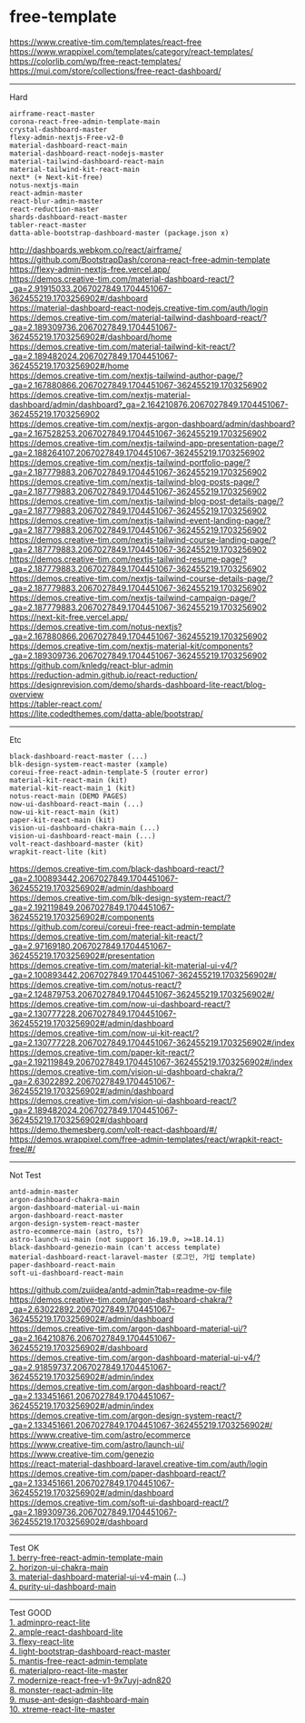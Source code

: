 # free-template

https://www.creative-tim.com/templates/react-free   
https://www.wrappixel.com/templates/category/react-templates/   
https://colorlib.com/wp/free-react-templates/   
https://mui.com/store/collections/free-react-dashboard/   

---

Hard   
```
airframe-react-master
corona-react-free-admin-template-main
crystal-dashboard-master
flexy-admin-nextjs-Free-v2-0
material-dashboard-react-main
material-dashboard-react-nodejs-master
material-tailwind-dashboard-react-main
material-tailwind-kit-react-main
next* (+ Next-kit-free)
notus-nextjs-main
react-admin-master
react-blur-admin-master
react-reduction-master
shards-dashboard-react-master
tabler-react-master
datta-able-bootstrap-dashboard-master (package.json x)
```
http://dashboards.webkom.co/react/airframe/   
https://github.com/BootstrapDash/corona-react-free-admin-template   
https://flexy-admin-nextjs-free.vercel.app/   
https://demos.creative-tim.com/material-dashboard-react/?_ga=2.91915033.2067027849.1704451067-362455219.1703256902#/dashboard   
https://material-dashboard-react-nodejs.creative-tim.com/auth/login   
https://demos.creative-tim.com/material-tailwind-dashboard-react/?_ga=2.189309736.2067027849.1704451067-362455219.1703256902#/dashboard/home   
https://demos.creative-tim.com/material-tailwind-kit-react/?_ga=2.189482024.2067027849.1704451067-362455219.1703256902#/home   
https://demos.creative-tim.com/nextjs-tailwind-author-page/?_ga=2.167880866.2067027849.1704451067-362455219.1703256902   
https://demos.creative-tim.com/nextjs-material-dashboard/admin/dashboard?_ga=2.164210876.2067027849.1704451067-362455219.1703256902   
https://demos.creative-tim.com/nextjs-argon-dashboard/admin/dashboard?_ga=2.167528253.2067027849.1704451067-362455219.1703256902   
https://demos.creative-tim.com/nextjs-tailwind-app-presentation-page/?_ga=2.188264107.2067027849.1704451067-362455219.1703256902   
https://demos.creative-tim.com/nextjs-tailwind-portfolio-page/?_ga=2.187779883.2067027849.1704451067-362455219.1703256902   
https://demos.creative-tim.com/nextjs-tailwind-blog-posts-page/?_ga=2.187779883.2067027849.1704451067-362455219.1703256902   
https://demos.creative-tim.com/nextjs-tailwind-blog-post-details-page/?_ga=2.187779883.2067027849.1704451067-362455219.1703256902   
https://demos.creative-tim.com/nextjs-tailwind-event-landing-page/?_ga=2.187779883.2067027849.1704451067-362455219.1703256902   
https://demos.creative-tim.com/nextjs-tailwind-course-landing-page/?_ga=2.187779883.2067027849.1704451067-362455219.1703256902   
https://demos.creative-tim.com/nextjs-tailwind-resume-page/?_ga=2.187779883.2067027849.1704451067-362455219.1703256902   
https://demos.creative-tim.com/nextjs-tailwind-course-details-page/?_ga=2.187779883.2067027849.1704451067-362455219.1703256902   
https://demos.creative-tim.com/nextjs-tailwind-campaign-page/?_ga=2.187779883.2067027849.1704451067-362455219.1703256902   
https://next-kit-free.vercel.app/   
https://demos.creative-tim.com/notus-nextjs?_ga=2.167880866.2067027849.1704451067-362455219.1703256902   
https://demos.creative-tim.com/nextjs-material-kit/components?_ga=2.189309736.2067027849.1704451067-362455219.1703256902   
https://github.com/knledg/react-blur-admin   
https://reduction-admin.github.io/react-reduction/   
https://designrevision.com/demo/shards-dashboard-lite-react/blog-overview   
https://tabler-react.com/   
https://lite.codedthemes.com/datta-able/bootstrap/   

---

Etc   
```
black-dashboard-react-master (...)
blk-design-system-react-master (xample)
coreui-free-react-admin-template-5 (router error)
material-kit-react-main (kit)
material-kit-react-main_1 (kit)
notus-react-main (DEMO PAGES)
now-ui-dashboard-react-main (...)
now-ui-kit-react-main (kit)
paper-kit-react-main (kit)
vision-ui-dashboard-chakra-main (...)
vision-ui-dashboard-react-main (...)
volt-react-dashboard-master (kit)
wrapkit-react-lite (kit)
```
https://demos.creative-tim.com/black-dashboard-react/?_ga=2.100893442.2067027849.1704451067-362455219.1703256902#/admin/dashboard   
https://demos.creative-tim.com/blk-design-system-react/?_ga=2.192119849.2067027849.1704451067-362455219.1703256902#/components   
https://github.com/coreui/coreui-free-react-admin-template   
https://demos.creative-tim.com/material-kit-react/?_ga=2.97169180.2067027849.1704451067-362455219.1703256902#/presentation   
https://demos.creative-tim.com/material-kit-material-ui-v4/?_ga=2.100893442.2067027849.1704451067-362455219.1703256902#/   
https://demos.creative-tim.com/notus-react/?_ga=2.124879753.2067027849.1704451067-362455219.1703256902#/   
https://demos.creative-tim.com/now-ui-dashboard-react/?_ga=2.130777228.2067027849.1704451067-362455219.1703256902#/admin/dashboard   
https://demos.creative-tim.com/now-ui-kit-react/?_ga=2.130777228.2067027849.1704451067-362455219.1703256902#/index   
https://demos.creative-tim.com/paper-kit-react/?_ga=2.192119849.2067027849.1704451067-362455219.1703256902#/index   
https://demos.creative-tim.com/vision-ui-dashboard-chakra/?_ga=2.63022892.2067027849.1704451067-362455219.1703256902#/admin/dashboard   
https://demos.creative-tim.com/vision-ui-dashboard-react/?_ga=2.189482024.2067027849.1704451067-362455219.1703256902#/dashboard   
https://demo.themesberg.com/volt-react-dashboard/#/   
https://demos.wrappixel.com/free-admin-templates/react/wrapkit-react-free/#/   

---

Not Test   
```
antd-admin-master
argon-dashboard-chakra-main
argon-dashboard-material-ui-main
argon-dashboard-react-master
argon-design-system-react-master
astro-ecommerce-main (astro, ts?)
astro-launch-ui-main (not support 16.19.0, >=18.14.1)
black-dashboard-genezio-main (can't access template)
material-dashboard-react-laravel-master (로그인, 가입 template)
paper-dashboard-react-main
soft-ui-dashboard-react-main
```
https://github.com/zuiidea/antd-admin?tab=readme-ov-file   
https://demos.creative-tim.com/argon-dashboard-chakra/?_ga=2.63022892.2067027849.1704451067-362455219.1703256902#/admin/dashboard   
https://demos.creative-tim.com/argon-dashboard-material-ui/?_ga=2.164210876.2067027849.1704451067-362455219.1703256902#/dashboard   
https://demos.creative-tim.com/argon-dashboard-material-ui-v4/?_ga=2.91859737.2067027849.1704451067-362455219.1703256902#/admin/index   
https://demos.creative-tim.com/argon-dashboard-react/?_ga=2.133451661.2067027849.1704451067-362455219.1703256902#/admin/index   
https://demos.creative-tim.com/argon-design-system-react/?_ga=2.133451661.2067027849.1704451067-362455219.1703256902#/   
https://www.creative-tim.com/astro/ecommerce   
https://www.creative-tim.com/astro/launch-ui/   
https://www.creative-tim.com/genezio   
https://react-material-dashboard-laravel.creative-tim.com/auth/login   
https://demos.creative-tim.com/paper-dashboard-react/?_ga=2.133451661.2067027849.1704451067-362455219.1703256902#/admin/dashboard   
https://demos.creative-tim.com/soft-ui-dashboard-react/?_ga=2.189309736.2067027849.1704451067-362455219.1703256902#/dashboard   

---

Test OK   
[1. berry-free-react-admin-template-main](https://berrydashboard.io/free/)   
[2. horizon-ui-chakra-main](https://horizon-ui.com/horizon-ui-chakra/?ref=readme-horizon#/admin/default)   
[3. material-dashboard-material-ui-v4-main](https://demos.creative-tim.com/material-dashboard-material-ui-v4/?_ga=2.97169180.2067027849.1704451067-362455219.1703256902#/admin/dashboard) (...)   
[4. purity-ui-dashboard-main](https://demos.creative-tim.com/purity-ui-dashboard/?_ga=2.167528253.2067027849.1704451067-362455219.1703256902#/admin/dashboard)   

---

Test GOOD   
[1. adminpro-react-lite](https://demos.wrappixel.com/free-admin-templates/react/adminpro-react-free/main/#/starter)   
[2. ample-react-dashboard-lite](https://demos.wrappixel.com/free-admin-templates/react/ample-react-free/main/#/starter)   
[3. flexy-react-lite](https://flexy-react-free.netlify.app/dashboards/dashboard1)   
[4. light-bootstrap-dashboard-react-master](https://demos.creative-tim.com/light-bootstrap-dashboard-react/?_ga=2.100893442.2067027849.1704451067-362455219.1703256902#/admin/dashboard)   
[5. mantis-free-react-admin-template](https://mantisdashboard.io/free/)   
[6. materialpro-react-lite-master](https://materialpro-react-free.netlify.app/#/starter)   
[7. modernize-react-free-v1-9x7uyj-adn820](https://modernize-react-free.netlify.app/dashboard)   
[8. monster-react-admin-lite](https://demos.wrappixel.com/free-admin-templates/react/monster-react-free/main/#/starter)   
[9. muse-ant-design-dashboard-main](https://demos.creative-tim.com/muse-ant-design-dashboard/?_ga=2.63022892.2067027849.1704451067-362455219.1703256902#/dashboard)   
[10. xtreme-react-lite-master](https://demos.wrappixel.com/free-admin-templates/react/xtreme-react-free/main/#/starter)   

